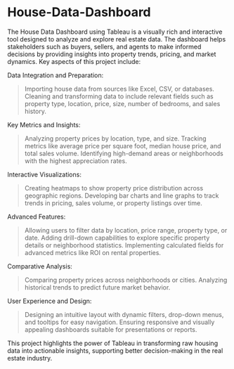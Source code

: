 # House-Data-Dashboard
The House Data Dashboard using Tableau is a visually rich and interactive tool designed to analyze and explore real estate data. The dashboard helps stakeholders such as buyers, sellers, and agents to make informed decisions by providing insights into property trends, pricing, and market dynamics. Key aspects of this project include:

Data Integration and Preparation:
> Importing house data from sources like Excel, CSV, or databases.
> Cleaning and transforming data to include relevant fields such as property type, location, price, size, number of bedrooms, and sales history.

Key Metrics and Insights:
> Analyzing property prices by location, type, and size.
> Tracking metrics like average price per square foot, median house price, and total sales volume.
> Identifying high-demand areas or neighborhoods with the highest appreciation rates.

Interactive Visualizations:
> Creating heatmaps to show property price distribution across geographic regions.
> Developing bar charts and line graphs to track trends in pricing, sales volume, or property listings over time.

Advanced Features:
> Allowing users to filter data by location, price range, property type, or date.
> Adding drill-down capabilities to explore specific property details or neighborhood statistics.
> Implementing calculated fields for advanced metrics like ROI on rental properties.

Comparative Analysis:
> Comparing property prices across neighborhoods or cities.
> Analyzing historical trends to predict future market behavior.

User Experience and Design:
> Designing an intuitive layout with dynamic filters, drop-down menus, and tooltips for easy navigation.
> Ensuring responsive and visually appealing dashboards suitable for presentations or reports.

This project highlights the power of Tableau in transforming raw housing data into actionable insights, supporting better decision-making in the real estate industry.
